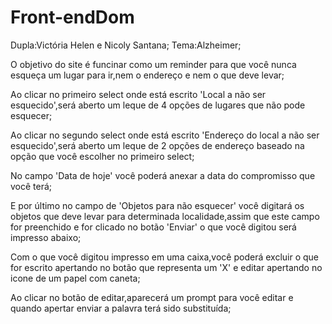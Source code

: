 # Front-endDom




Dupla:Victória Helen e Nicoly Santana;
Tema:Alzheimer;


O objetivo do site é funcinar como um reminder para que você nunca esqueça um lugar para ir,nem o endereço e nem o que deve levar;

Ao clicar no primeiro select onde está escrito 'Local a não ser esquecido',será aberto um leque de 4 opções de lugares que não pode esquecer;

Ao clicar no segundo select onde está escrito 'Endereço do local a não ser esquecido',será aberto um leque de 2 opções de endereço baseado na opção que você escolher no primeiro select;

No campo 'Data de hoje' você poderá anexar a data do compromisso que você terá;

E por último no campo de 'Objetos para não esquecer' você digitará os objetos que deve levar para determinada localidade,assim que este campo for preenchido e for clicado no botão 'Enviar' o que você digitou será impresso abaixo;

Com o que você digitou impresso em uma caixa,você poderá excluir o que for escrito apertando no botão que representa um 'X' e editar apertando no icone de um papel com caneta;

Ao clicar no botão de editar,aparecerá um prompt para você editar e quando apertar enviar a palavra terá sido substituída;


